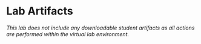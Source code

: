 # Lab Artifacts

*_This lab does not include any downloadable student artifacts as all actions are performed within the virtual lab environment._*